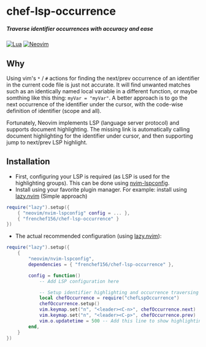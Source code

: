 # chef-lsp-occurrence
##### Traverse identifier occurrences with accuracy and ease

[![Lua](https://img.shields.io/badge/Lua-blue.svg?style=for-the-badge&logo=lua)](http://www.lua.org)
[![Neovim](https://img.shields.io/badge/Neovim%200.8+-green.svg?style=for-the-badge&logo=neovim)](https://neovim.io)

## Why
Using vim's `*` / `#` actions for finding the next/prev occurrence of an identifier in the current code file is just not accurate.
It will find unwanted matches such as an identically named local variable in a different function, or maybe somthing like this thing: `myVar = "myVar"`.
A better approach is to go the next occurrence of the identifier under the cursor, with the code-wise definition of identifier (scope and all).

Fortunately, Neovim implements LSP (language server protocol) and supports document highlighting. The missing link is automatically calling document
highlighting for the identifier under cursor, and then supporting jump to next/prev LSP highlight.

## Installation
* First, configuring your LSP is required (as LSP is used for the highlighting groups). This can be done using [nvim-lspconfig](https://github.com/neovim/nvim-lspconfig).
* Install using your favorite plugin manager. For example: install using [lazy.nvim](https://github.com/folke/lazy.nvim) (Simple approach)
```lua
require("lazy").setup({
    { "neovim/nvim-lspconfig" config = ... },
    { "frenchef156/chef-lsp-occurrence" }
})
```
* The actual recommended configuration (using [lazy.nvim](https://github.com/folke/lazy.nvim)):
```lua
require("lazy").setup({
    {
        "neovim/nvim-lspconfig",
        dependencies = { "frenchef156/chef-lsp-occurrence" },

        config = function()
            -- Add LSP configuration here

            -- Setup identifier highlighting and occurrence traversing
            local chefOccurrence = require("chefLspOccurrence")
            chefOccurrence.setup()
            vim.keymap.set("n", "<leader><C-n>", chefOccurrence.next)
            vim.keymap.set("n", "<leader><C-p>", chefOccurrence.prev)
            vim.o.updatetime = 500 -- Add this line to show highlighting faster
        end,
    }
})
```
